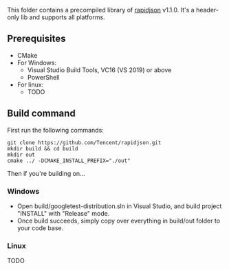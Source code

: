 This folder contains a precompiled library of
[rapidjson](https://rapidjson.org/) v1.1.0. It's a header-only lib and supports
all platforms.

## Prerequisites
* CMake
* For Windows:
  * Visual Studio Build Tools, VC16 (VS 2019) or above
  * PowerShell
* For linux:
  * TODO

## Build command
First run the following commands:

    git clone https://github.com/Tencent/rapidjson.git
    mkdir build && cd build
    mkdir out
    cmake ../ -DCMAKE_INSTALL_PREFIX="./out"

Then if you're building on...
### Windows
* Open build/googletest-distribution.sln in Visual Studio, and build project "INSTALL" with 
"Release" mode.
* Once build succeeds, simply copy over everything in build/out folder to your code base.

### Linux
TODO
